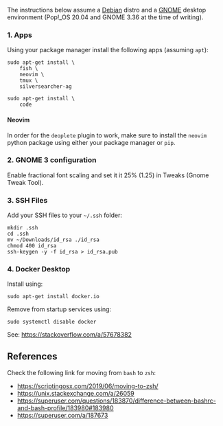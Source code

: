 [debian]: https://www.debian.org/
[gnome]: https://www.gnome.org/

The instructions below assume a [Debian][debian] distro and a [GNOME][gnome]
desktop environment (Pop!_OS 20.04 and GNOME 3.36 at the time of writing).

### 1. Apps

Using your package manager install the following apps (assuming `apt`):

```
sudo apt-get install \
    fish \
    neovim \
    tmux \
    silversearcher-ag

sudo apt-get install \
    code
```

#### Neovim

In order for the `deoplete` plugin to work, make sure to install the `neovim` python package using
either your package manager or `pip`.

### 2. GNOME 3 configuration

Enable fractional font scaling and set it it 25% (1.25) in Tweaks (Gnome Tweak Tool).

### 3. SSH Files

Add your SSH files to your `~/.ssh` folder:

```
mkdir .ssh
cd .ssh
mv ~/Downloads/id_rsa ./id_rsa
chmod 400 id_rsa
ssh-keygen -y -f id_rsa > id_rsa.pub
```

### 4. Docker Desktop

Install using:

```
sudo apt-get install docker.io
```

Remove from startup services using:

```
sudo systemctl disable docker
```

See:
https://stackoverflow.com/a/57678382

## References

Check the following link for moving from `bash` to `zsh`:
- https://scriptingosx.com/2019/06/moving-to-zsh/
- https://unix.stackexchange.com/a/26059
- https://superuser.com/questions/183870/difference-between-bashrc-and-bash-profile/183980#183980
- https://superuser.com/a/187673
